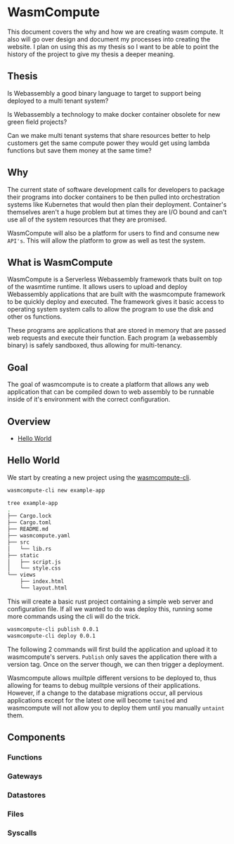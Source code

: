 # WasmCompute

This document covers the why and how we are creating wasm compute. It also will
go over design and document my processes into creating the website. I plan on
using this as my thesis so I want to be able to point the history of the project
to give my thesis a deeper meaning.

## Thesis

Is Webassembly a good binary language to target to support being deployed to a
multi tenant system?

Is Webassembly a technology to make docker container obsolete for new green field
projects?

Can we make multi tenant systems that share resources better to help customers
get the same compute power they would get using lambda functions but save them
money at the same time?

## Why

The current state of software development calls for developers to package their
programs into docker containers to be then pulled into orchestration systems like
Kubernetes that would then plan their deployment. Container's themselves aren't
a huge problem but at times they are I/O bound and can't use all of the system
resources that they are promised.

WasmCompute will also be a platform for users to find and consume new `API's`. This
will allow the platform to grow as well as test the system.

## What is WasmCompute

WasmCompute is a Serverless Webassembly framework thats built on top of the
wasmtime runtime. It allows users to upload and deploy Webassembly applications
that are built with the wasmcompute framework to be quickly deploy and executed.
The framework gives it basic access to operating system system calls to allow
the program to use the disk and other os functions.

These programs are applications that are stored in memory that are passed web
requests and execute their function. Each program (a webassembly binary) is safely
sandboxed, thus allowing for multi-tenancy.

## Goal

The goal of wasmcompute is to create a platform that allows any web application
that can be compiled down to web assembly to be runnable inside of it's environment
with the correct configuration.

## Overview

- [Hello World](#hello-world)

## Hello World

We start by creating a new project using the [wasmcompute-cli](https://github.com/wasmcompute/wasmcompute-cli).

```bash
wasmcompute-cli new example-app
```

```bash
tree example-app
.
├── Cargo.lock
├── Cargo.toml
├── README.md
├── wasmcompute.yaml
├── src
│   └── lib.rs
├── static
│   ├── script.js
│   └── style.css
└── views
    ├── index.html
    └── layout.html
```

This will create a basic rust project containing a simple web server and
configuration file. If all we wanted to do was deploy this, running some more
commands using the cli will do the trick.

```bash
wasmcompute-cli publish 0.0.1
wasmcompute-cli deploy 0.0.1
```

The following 2 commands will first build the application and upload it to
wasmcompute's servers. `Publish` only saves the application there with a version
tag. Once on the server though, we can then trigger a deployment.

Wasmcompute allows muiltple different versions to be deployed to, thus allowing
for teams to debug muiltple versions of their applications. However, if a change
to the database migrations occur, all pervious applications except for the latest
one will become `tanited` and wasmcompute will not allow you to deploy them until
you manually `untaint` them.

## Components

### Functions

### Gateways

### Datastores

### Files

### Syscalls
